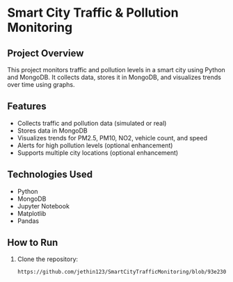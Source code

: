# Smart City Traffic & Pollution Monitoring

## Project Overview
This project monitors traffic and pollution levels in a smart city using Python and MongoDB. It collects data, stores it in MongoDB, and visualizes trends over time using graphs.

## Features
- Collects traffic and pollution data (simulated or real)
- Stores data in MongoDB
- Visualizes trends for PM2.5, PM10, NO2, vehicle count, and speed
- Alerts for high pollution levels (optional enhancement)
- Supports multiple city locations (optional enhancement)

## Technologies Used
- Python
- MongoDB
- Jupyter Notebook
- Matplotlib
- Pandas

## How to Run
1. Clone the repository:
   ```bash
   https://github.com/jethin123/SmartCityTrafficMonitoring/blob/93e230f62acf145dfd449a1a4fbbb67dffcf6736/idsproject%20(1).ipynb
